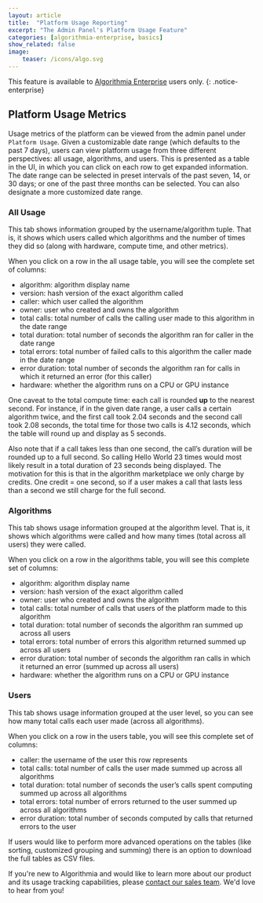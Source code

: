 ```yaml
---
layout: article
title:  "Platform Usage Reporting"
excerpt: "The Admin Panel's Platform Usage Feature"
categories: [algorithmia-enterprise, basics]
show_related: false
image:
    teaser: /icons/algo.svg
---
```


This feature is available to [Algorithmia Enterprise](/enterprise) users only.
{: .notice-enterprise}

## Platform Usage Metrics

Usage metrics of the platform can be viewed from the admin panel under `Platform Usage`. Given a customizable date range (which defaults to the past 7 days), users can view platform usage from three different perspectives: all usage, algorithms, and users. This is presented as a table in the UI, in which you can click on each row to get expanded information. The date range can be selected in preset intervals of the past seven, 14, or 30 days; or one of the past three months can be selected. You can also designate a more customized date range.


### All Usage

This tab shows information grouped by the username/algorithm tuple. That is, it shows which users called which algorithms and the number of times they did so (along with hardware, compute time, and other metrics).

When you click on a row in the all usage table, you will see the complete set of columns:
- algorithm: algorithm display name
- version: hash version of the exact algorithm called
- caller: which user called the algorithm
- owner: user who created and owns the algorithm
- total calls: total number of calls the calling user made to this algorithm in the date range
- total duration: total number of seconds the algorithm ran for caller in the date range
- total errors: total number of failed calls to this algorithm the caller made in the date range
- error duration: total number of seconds the algorithm ran for calls in which it returned an error (for this caller)
- hardware: whether the algorithm runs on a CPU or GPU instance

One caveat to the total compute time: each call is rounded **up** to the nearest second. For instance, if in the given date range, a user calls a certain algorithm twice, and the first call took 2.04 seconds and the second call took 2.08 seconds, the total time for those two calls is 4.12 seconds, which the table will round up and display as 5 seconds. 

Also note that if a call takes less than one second, the call’s duration will be rounded up to a full second. So calling Hello World 23 times would most likely result in a total duration of 23 seconds being displayed. The motivation for this is that in the algorithm marketplace we only charge by credits. One credit = one second, so if a user makes a call that lasts less than a second we still charge for the full second.


### Algorithms

This tab shows usage information grouped at the algorithm level. That is, it shows which algorithms were called and how many times (total across all users) they were called.

When you click on a row in the algorithms table, you will see this complete set of columns:
- algorithm: algorithm display name
- version: hash version of the exact algorithm called
- owner: user who created and owns the algorithm
- total calls: total number of calls that users of the platform made to this algorithm
- total duration: total number of seconds the algorithm ran summed up across all users
- total errors: total number of errors this algorithm returned summed up across all users
- error duration: total number of seconds the algorithm ran calls in which it returned an error (summed up across all users)
- hardware: whether the algorithm runs on a CPU or GPU instance


### Users

This tab shows usage information grouped at the user level, so you can see how many total calls each user made (across all algorithms).

When you click on a row in the users table, you will see this complete set of columns:
- caller: the username of the user this row represents
- total calls: total number of calls the user made summed up across all algorithms
- total duration: total number of seconds the user’s calls spent computing summed up across all algorithms
- total errors: total number of errors returned to the user summed up across all algorithms
- error duration: total number of seconds computed by calls that returned errors to the user


If users would like to perform more advanced operations on the tables (like sorting, customized grouping and summing) there is an option to download the full tables as CSV files.


If you're new to Algorithmia and would like to learn more about our product and its usage tracking capabilities, please [contact our sales team](https://info.algorithmia.com/contact-sales). We'd love to hear from you!